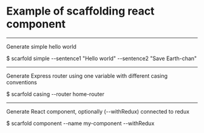 # Example of scaffolding react component

---

Generate simple hello world

$ scarfold simple --sentence1 "Hello world" --sentence2 "Save Earth-chan"

---

Generate Express router using one variable with different casing conventions

$ scarfold casing --router home-router

---

Generate React component, optionally (--withRedux) connected to redux

$ scarfold component --name my-component --withRedux
